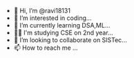 - 👋 Hi, I’m @ravi18131
- 👀 I’m interested in coding...
- 🌱 I’m currently learning DSA,ML...
- 👨‍🎓 I'm studying CSE on 2nd year...
- 💞️ I’m looking to collaborate on SISTec...
- 📫 How to reach me ...

<!---
ravi18131/ravi18131 is a ✨ special ✨ repository because its `README.md` (this file) appears on your GitHub profile.
You can click the Preview link to take a look at your changes.
--->
